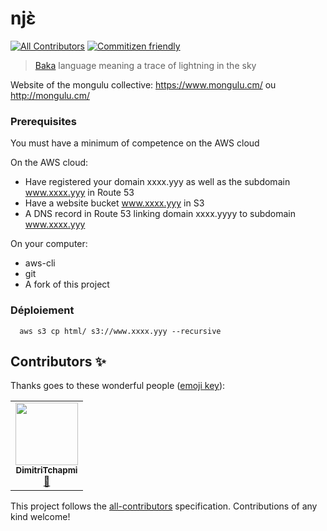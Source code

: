 # njɛ̀
<!-- ALL-CONTRIBUTORS-BADGE:START - Do not remove or modify this section -->
[![All Contributors](https://img.shields.io/badge/all_contributors-1-orange.svg?style=flat-square)](#contributors-) <!-- ALL-CONTRIBUTORS-BADGE:END -->
[![Commitizen friendly](https://img.shields.io/badge/commitizen-friendly-brightgreen.svg)](http://commitizen.github.io/cz-cli/)
> [Baka](https://fr.wikipedia.org/wiki/Baka_(langue_oubanguienne)) language meaning a trace of lightning in the sky

Website of the mongulu collective: https://www.mongulu.cm/ ou http://mongulu.cm/


### Prerequisites
You must have a minimum of competence on the AWS cloud

On the AWS cloud:
* Have registered your domain xxxx.yyy as well as the subdomain www.xxxx.yyy in Route 53
* Have a website bucket www.xxxx.yyy in S3
* A DNS record in Route 53 linking domain xxxx.yyyy to subdomain www.xxxx.yyy  

On your computer: 
* aws-cli
* git 
* A fork of this project


### Déploiement

```
  aws s3 cp html/ s3://www.xxxx.yyy --recursive
```    

## Contributors ✨

Thanks goes to these wonderful people ([emoji key](https://allcontributors.org/docs/en/emoji-key)):

<!-- ALL-CONTRIBUTORS-LIST:START - Do not remove or modify this section -->
<!-- prettier-ignore-start -->
<!-- markdownlint-disable -->
<table>
  <tr>
    <td align="center"><a href="https://github.com/DimitriTchapmi"><img src="https://avatars.githubusercontent.com/u/15048420?v=4?s=100" width="100px;" alt=""/><br /><sub><b>DimitriTchapmi</b></sub></a><br /><a href="#ideas-DimitriTchapmi" title="Ideas, Planning, & Feedback">🤔</a></td>
  </tr>
</table>

<!-- markdownlint-restore -->
<!-- prettier-ignore-end -->

<!-- ALL-CONTRIBUTORS-LIST:END -->

This project follows the [all-contributors](https://github.com/all-contributors/all-contributors) specification. Contributions of any kind welcome!